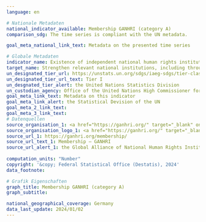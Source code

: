 ```yaml
---
language: en    

# Nationale Metadaten    
national_indicator_available: Membership GANHRI (category A)    
comparison_sdg: The time series is compliant with the UN metadata.    

goal_meta_national_link_text: Metadata on the presented time series    

# Globale Metadaten    
indicator_name: Existence of independent national human rights institutions in compliance with the Paris Principles    
target_name: Strengthen relevant national institutions, including through international cooperation, for building capacity at all levels, in particular in developing countries, to prevent violence and combat terrorism and crime    
un_designated_tier_url: https://unstats.un.org/sdgs/iaeg-sdgs/tier-classification/    
un_designated_tier_url_text: Tier I    
un_desgnated_tier_alert: the United Nations Statistics Division    
un_custodian_agency: Office of the United Nations High Commissioner for Human Rights (OHCHR)    
goal_meta_link_text: Metadata on this indicator    
goal_meta_link_alert: the Statistical Devision of the UN    
goal_meta_2_link_text:     
goal_meta_3_link_text:         
# Datenquellen
source_organisation_1: <a href="https://ganhri.org/" target="_blank" onclick="return confirm_alert('the Global Alliance of National Human Rights Institutions','En');"> Global Alliance of National Human Rights Institutions (GANHRI) </a>
source_organisation_logo_1: <a href="https://ganhri.org/" target="_blank" onclick="return confirm_alert('the Global Alliance of National Human Rights Institutions','En');"><img src="https://sdg-indikatoren.de/public/OrgImgEn/ganhri.png" alt="Logo ganhri" style="height:60px; width:148px"/></a>
source_url_1: https://ganhri.org/membership/
source_url_text_1: Membership – GANHRI
source_url_alert_1: the Global Alliance of National Human Rights Institutions
    
computation_units: "Number"    
copyright: '&copy; Federal Statistical Office (Destatis), 2024'    
data_footnote:     

# Grafik Eigenschaften    
graph_title: Membership GANHRI (category A)
graph_subtitle:     

national_geographical_coverage: Germany    
data_last_update: 2024/01/02    
---
```


<span></span>
